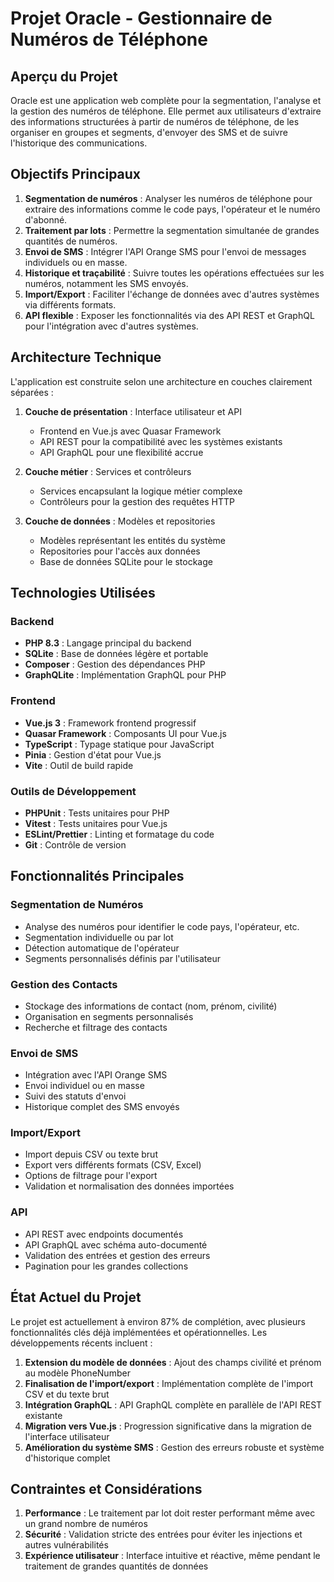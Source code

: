 # Projet Oracle - Gestionnaire de Numéros de Téléphone

## Aperçu du Projet

Oracle est une application web complète pour la segmentation, l'analyse et la gestion des numéros de téléphone. Elle permet aux utilisateurs d'extraire des informations structurées à partir de numéros de téléphone, de les organiser en groupes et segments, d'envoyer des SMS et de suivre l'historique des communications.

## Objectifs Principaux

1. **Segmentation de numéros** : Analyser les numéros de téléphone pour extraire des informations comme le code pays, l'opérateur et le numéro d'abonné.
2. **Traitement par lots** : Permettre la segmentation simultanée de grandes quantités de numéros.
3. **Envoi de SMS** : Intégrer l'API Orange SMS pour l'envoi de messages individuels ou en masse.
4. **Historique et traçabilité** : Suivre toutes les opérations effectuées sur les numéros, notamment les SMS envoyés.
5. **Import/Export** : Faciliter l'échange de données avec d'autres systèmes via différents formats.
6. **API flexible** : Exposer les fonctionnalités via des API REST et GraphQL pour l'intégration avec d'autres systèmes.

## Architecture Technique

L'application est construite selon une architecture en couches clairement séparées :

1. **Couche de présentation** : Interface utilisateur et API

   - Frontend en Vue.js avec Quasar Framework
   - API REST pour la compatibilité avec les systèmes existants
   - API GraphQL pour une flexibilité accrue

2. **Couche métier** : Services et contrôleurs

   - Services encapsulant la logique métier complexe
   - Contrôleurs pour la gestion des requêtes HTTP

3. **Couche de données** : Modèles et repositories
   - Modèles représentant les entités du système
   - Repositories pour l'accès aux données
   - Base de données SQLite pour le stockage

## Technologies Utilisées

### Backend

- **PHP 8.3** : Langage principal du backend
- **SQLite** : Base de données légère et portable
- **Composer** : Gestion des dépendances PHP
- **GraphQLite** : Implémentation GraphQL pour PHP

### Frontend

- **Vue.js 3** : Framework frontend progressif
- **Quasar Framework** : Composants UI pour Vue.js
- **TypeScript** : Typage statique pour JavaScript
- **Pinia** : Gestion d'état pour Vue.js
- **Vite** : Outil de build rapide

### Outils de Développement

- **PHPUnit** : Tests unitaires pour PHP
- **Vitest** : Tests unitaires pour Vue.js
- **ESLint/Prettier** : Linting et formatage du code
- **Git** : Contrôle de version

## Fonctionnalités Principales

### Segmentation de Numéros

- Analyse des numéros pour identifier le code pays, l'opérateur, etc.
- Segmentation individuelle ou par lot
- Détection automatique de l'opérateur
- Segments personnalisés définis par l'utilisateur

### Gestion des Contacts

- Stockage des informations de contact (nom, prénom, civilité)
- Organisation en segments personnalisés
- Recherche et filtrage des contacts

### Envoi de SMS

- Intégration avec l'API Orange SMS
- Envoi individuel ou en masse
- Suivi des statuts d'envoi
- Historique complet des SMS envoyés

### Import/Export

- Import depuis CSV ou texte brut
- Export vers différents formats (CSV, Excel)
- Options de filtrage pour l'export
- Validation et normalisation des données importées

### API

- API REST avec endpoints documentés
- API GraphQL avec schéma auto-documenté
- Validation des entrées et gestion des erreurs
- Pagination pour les grandes collections

## État Actuel du Projet

Le projet est actuellement à environ 87% de complétion, avec plusieurs fonctionnalités clés déjà implémentées et opérationnelles. Les développements récents incluent :

1. **Extension du modèle de données** : Ajout des champs civilité et prénom au modèle PhoneNumber
2. **Finalisation de l'import/export** : Implémentation complète de l'import CSV et du texte brut
3. **Intégration GraphQL** : API GraphQL complète en parallèle de l'API REST existante
4. **Migration vers Vue.js** : Progression significative dans la migration de l'interface utilisateur
5. **Amélioration du système SMS** : Gestion des erreurs robuste et système d'historique complet

## Contraintes et Considérations

1. **Performance** : Le traitement par lot doit rester performant même avec un grand nombre de numéros
2. **Sécurité** : Validation stricte des entrées pour éviter les injections et autres vulnérabilités
3. **Expérience utilisateur** : Interface intuitive et réactive, même pendant le traitement de grandes quantités de données
